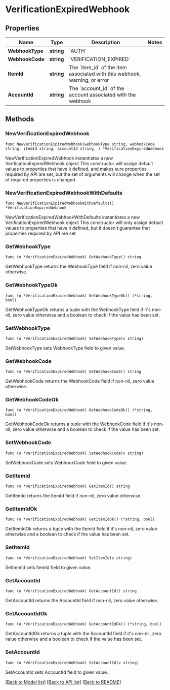 # VerificationExpiredWebhook

## Properties

Name | Type | Description | Notes
------------ | ------------- | ------------- | -------------
**WebhookType** | **string** | &#x60;AUTH&#x60; | 
**WebhookCode** | **string** | &#x60;VERIFICATION_EXPIRED&#x60; | 
**ItemId** | **string** | The &#x60;item_id&#x60; of the Item associated with this webhook, warning, or error | 
**AccountId** | **string** | The &#x60;account_id&#x60; of the account associated with the webhook | 

## Methods

### NewVerificationExpiredWebhook

`func NewVerificationExpiredWebhook(webhookType string, webhookCode string, itemId string, accountId string, ) *VerificationExpiredWebhook`

NewVerificationExpiredWebhook instantiates a new VerificationExpiredWebhook object
This constructor will assign default values to properties that have it defined,
and makes sure properties required by API are set, but the set of arguments
will change when the set of required properties is changed

### NewVerificationExpiredWebhookWithDefaults

`func NewVerificationExpiredWebhookWithDefaults() *VerificationExpiredWebhook`

NewVerificationExpiredWebhookWithDefaults instantiates a new VerificationExpiredWebhook object
This constructor will only assign default values to properties that have it defined,
but it doesn't guarantee that properties required by API are set

### GetWebhookType

`func (o *VerificationExpiredWebhook) GetWebhookType() string`

GetWebhookType returns the WebhookType field if non-nil, zero value otherwise.

### GetWebhookTypeOk

`func (o *VerificationExpiredWebhook) GetWebhookTypeOk() (*string, bool)`

GetWebhookTypeOk returns a tuple with the WebhookType field if it's non-nil, zero value otherwise
and a boolean to check if the value has been set.

### SetWebhookType

`func (o *VerificationExpiredWebhook) SetWebhookType(v string)`

SetWebhookType sets WebhookType field to given value.


### GetWebhookCode

`func (o *VerificationExpiredWebhook) GetWebhookCode() string`

GetWebhookCode returns the WebhookCode field if non-nil, zero value otherwise.

### GetWebhookCodeOk

`func (o *VerificationExpiredWebhook) GetWebhookCodeOk() (*string, bool)`

GetWebhookCodeOk returns a tuple with the WebhookCode field if it's non-nil, zero value otherwise
and a boolean to check if the value has been set.

### SetWebhookCode

`func (o *VerificationExpiredWebhook) SetWebhookCode(v string)`

SetWebhookCode sets WebhookCode field to given value.


### GetItemId

`func (o *VerificationExpiredWebhook) GetItemId() string`

GetItemId returns the ItemId field if non-nil, zero value otherwise.

### GetItemIdOk

`func (o *VerificationExpiredWebhook) GetItemIdOk() (*string, bool)`

GetItemIdOk returns a tuple with the ItemId field if it's non-nil, zero value otherwise
and a boolean to check if the value has been set.

### SetItemId

`func (o *VerificationExpiredWebhook) SetItemId(v string)`

SetItemId sets ItemId field to given value.


### GetAccountId

`func (o *VerificationExpiredWebhook) GetAccountId() string`

GetAccountId returns the AccountId field if non-nil, zero value otherwise.

### GetAccountIdOk

`func (o *VerificationExpiredWebhook) GetAccountIdOk() (*string, bool)`

GetAccountIdOk returns a tuple with the AccountId field if it's non-nil, zero value otherwise
and a boolean to check if the value has been set.

### SetAccountId

`func (o *VerificationExpiredWebhook) SetAccountId(v string)`

SetAccountId sets AccountId field to given value.



[[Back to Model list]](../README.md#documentation-for-models) [[Back to API list]](../README.md#documentation-for-api-endpoints) [[Back to README]](../README.md)


